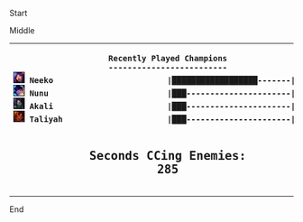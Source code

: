 

Start

Middle

<!---LOL-STATS-START-HERE--->
<table><tr></tr><tr><th><pre>Recently Played Champions
-------------------------
<img src='square_champs/Neeko.png' alt='drawing' width='20'/> Neeko                        |██████████████████-------|  70.00%
<img src='square_champs/Nunu.png' alt='drawing' width='20'/> Nunu                         |███----------------------|  10.00%
<img src='square_champs/Akali.png' alt='drawing' width='20'/> Akali                        |███----------------------|  10.00%
<img src='square_champs/Taliyah.png' alt='drawing' width='20'/> Taliyah                      |███----------------------|  10.00%

Seconds CCing Enemies: 285</pre></th><th><pre>Last Played
-----------
<img align='center' src='loading_images/Nunu_0.png' alt='drawing' width='80'/>
</pre></th></tr></table>
<!---LOL-STATS-END-HERE--->


End